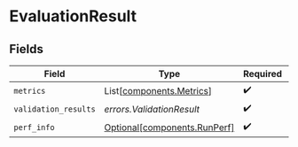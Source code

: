 # EvaluationResult


## Fields

| Field                                                              | Type                                                               | Required                                                           | Description                                                        |
| ------------------------------------------------------------------ | ------------------------------------------------------------------ | ------------------------------------------------------------------ | ------------------------------------------------------------------ |
| `metrics`                                                          | List[[components.Metrics](../../models/components/metrics.md)]     | :heavy_check_mark:                                                 | N/A                                                                |
| `validation_results`                                               | *errors.ValidationResult*                                          | :heavy_check_mark:                                                 | N/A                                                                |
| `perf_info`                                                        | [Optional[components.RunPerf]](../../models/components/runperf.md) | :heavy_check_mark:                                                 | N/A                                                                |